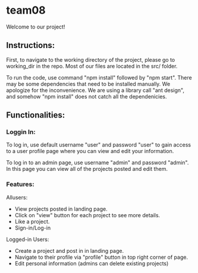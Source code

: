 # team08
Welcome to our project!

##  Instructions:
First, to navigate to the working directory of the project, please go to working_dir in the repo. Most of our files are located in the src/ folder.<br/>

To run the code, use command "npm install" followed by "npm start". There may be some dependencies that need to be installed manually. We apologize for the inconvenience. We are using a library call "ant design", and somehow "npm install" does not catch all the dependenicies.

## Functionalities:
### Loggin In:
To log in, use default username "user" and password "user" to gain access to a user profile page where you can view and edit your information. <br/>

To log in to an admin page, use username "admin" and password "admin". In this page you can view all of the projects posted and edit them.

### Features:
Allusers:
- View projects posted in landing page.
- Click on "view" button for each project to see more details.
- Like a project.
- Sign-in/Log-in

Logged-in Users:
- Create a project and post in in landing page.
- Navigate to their profile via "profile" button in top right corner of page.
- Edit personal information (admins can delete existing projects)
